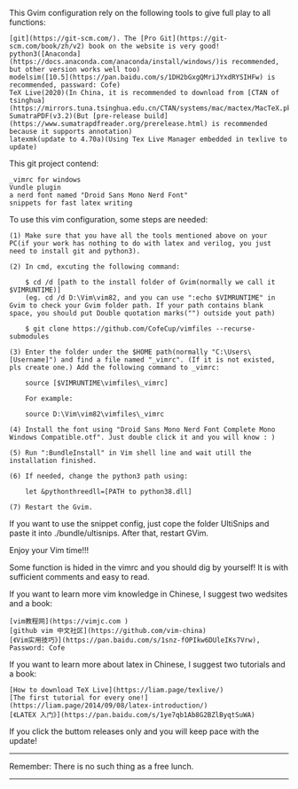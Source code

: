 This Gvim configuration rely on the following tools to give full play to all functions:

    [git](https://git-scm.com/). The [Pro Git](https://git-scm.com/book/zh/v2) book on the website is very good!
    python3([Anaconda](https://docs.anaconda.com/anaconda/install/windows/)is recommended, but other version works well too)
    modelsim([10.5](https://pan.baidu.com/s/1DH2bGxgQMriJYxdRYSIHFw) is recommended, passward: Cofe)
	TeX Live(2020)(In China, it is recommended to download from [CTAN of tsinghua](https://mirrors.tuna.tsinghua.edu.cn/CTAN/systems/mac/mactex/MacTeX.pkg))
	SumatraPDF(v3.2)(But [pre-release build](https://www.sumatrapdfreader.org/prerelease.html) is recommended because it supports annotation)
	latexmk(update to 4.70a)(Using Tex Live Manager embedded in texlive to update)

This git project contend:

    _vimrc for windows
	Vundle plugin
    a nerd font named "Droid Sans Mono Nerd Font"
	snippets for fast latex writing

To use this vim configuration, some steps are needed:

    (1) Make sure that you have all the tools mentioned above on your PC(if your work has nothing to do with latex and verilog, you just need to install git and python3). 

    (2) In cmd, excuting the following command:

        $ cd /d [path to the install folder of Gvim(normally we call it $VIMRUNTIME)]
		(eg. cd /d D:\Vim\vim82, and you can use ":echo $VIMRUNTIME" in Gvim to check your Gvim folder path. If your path contains blank space, you should put Double quotation marks("") outside yout path)

        $ git clone https://github.com/CofeCup/vimfiles --recurse-submodules

    (3) Enter the folder under the $HOME path(normally "C:\Users\[Username]") and find a file named "_vimrc". (If it is not existed, pls create one.) Add the following command to _vimrc:

        source [$VIMRUNTIME\vimfiles\_vimrc]

        For example:
        
        source D:\Vim\vim82\vimfiles\_vimrc

    (4) Install the font using "Droid Sans Mono Nerd Font Complete Mono Windows Compatible.otf". Just double click it and you will know : )

	(5) Run ":BundleInstall" in Vim shell line and wait utill the installation finished.

	(6) If needed, change the python3 path using:

		let &pythonthreedll=[PATH to python38.dll]

	(7) Restart the Gvim.

If you want to use the snippet config, just cope the folder UltiSnips and paste it into ./bundle/ultisnips. After that, restart GVim. 

Enjoy your Vim time!!!

Some function is hided in the vimrc and you should dig by yourself! It is with sufficient comments and easy to read.

If you want to learn more vim knowledge in Chinese, I suggest two wedsites and a book:

    [vim教程网](https://vimjc.com )
    [github vim 中文社区](https://github.com/vim-china)
	[《Vim实用技巧》](https://pan.baidu.com/s/1snz-fOPIkw6DUleIKs7Vrw), Password: Cofe

If you want to learn more about latex in Chinese, I suggest two tutorials and a book:

	[How to download TeX Live](https://liam.page/texlive/)
	[The first tutorial for every one!](https://liam.page/2014/09/08/latex-introduction/)
	[《LATEX 入门》](https://pan.baidu.com/s/1ye7qb1Ab8G2BZlByqtSuWA)

If you click the buttom releases only and you will keep pace with the update!

*****************************************************
Remember: There is no such thing as a free lunch. 
*****************************************************

